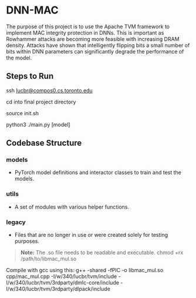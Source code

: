 # DNN-MAC
The purpose of this project is to use the Apache TVM framework to implement MAC integrity protection in DNNs. This is important as Rowhammer attacks are becoming more feasible with increasing DRAM density. Attacks have shown that intelligently flipping bits a small number of bits within DNN parameters can significantly degrade the performance of the model.

## Steps to Run
ssh lucbr@compos0.cs.toronto.edu

cd into final project directory

source init.sh

python3 ./main.py [model]

## Codebase Structure
### models
* PyTorch model definitions and interactor classes to train and test the models.

### utils
* A set of modules with various helper functions.

### legacy
* Files that are no longer in use or were created solely for testing purposes.

> **Note:** The .so file needs to be readable and executable. chmod +rx /path/to/libmac_mul.so

Compile with gcc using this:
 g++ -shared -fPIC -o libmac_mul.so cpp/mac_mul.cpp -I/w/340/lucbr/tvm/include -I/w/340/lucbr/tvm/3rdparty/dmlc-core/include -I/w/340/lucbr/tvm/3rdparty/dlpack/include

